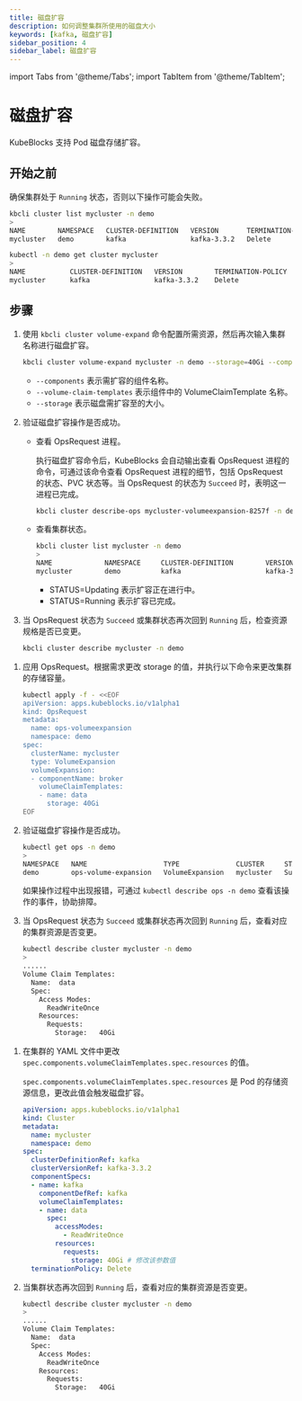 ```yaml
---
title: 磁盘扩容
description: 如何调整集群所使用的磁盘大小
keywords: [kafka, 磁盘扩容]
sidebar_position: 4
sidebar_label: 磁盘扩容
---
```


import Tabs from '@theme/Tabs';
import TabItem from '@theme/TabItem';

# 磁盘扩容

KubeBlocks 支持 Pod 磁盘存储扩容。

## 开始之前

确保集群处于 `Running` 状态，否则以下操作可能会失败。

<Tabs>

<TabItem value="kbcli" label="kbcli" default>

```bash
kbcli cluster list mycluster -n demo
>
NAME        NAMESPACE   CLUSTER-DEFINITION   VERSION       TERMINATION-POLICY   STATUS    CREATED-TIME
mycluster   demo        kafka                kafka-3.3.2   Delete               Running   Sep 27,2024 15:15 UTC+0800
```

</TabItem>

<TabItem value="kubectl" label="kubectl">

```bash
kubectl -n demo get cluster mycluster
>
NAME           CLUSTER-DEFINITION   VERSION        TERMINATION-POLICY   STATUS     AGE
mycluster      kafka                kafka-3.3.2    Delete               Running    19m
```

</TabItem>

</Tabs>

## 步骤

<Tabs>

<TabItem value="kbcli" label="kbcli" default>

1. 使用 `kbcli cluster volume-expand` 命令配置所需资源，然后再次输入集群名称进行磁盘扩容。

   ```bash
   kbcli cluster volume-expand mycluster -n demo --storage=40Gi --components=kafka --volume-claim-templates=data
   ```

   - `--components` 表示需扩容的组件名称。
   - `--volume-claim-templates` 表示组件中的 VolumeClaimTemplate 名称。
   - `--storage` 表示磁盘需扩容至的大小。

2. 验证磁盘扩容操作是否成功。

    - 查看 OpsRequest 进程。

       执行磁盘扩容命令后，KubeBlocks 会自动输出查看 OpsRequest 进程的命令，可通过该命令查看 OpsRequest 进程的细节，包括 OpsRequest 的状态、PVC 状态等。当 OpsRequest 的状态为 `Succeed` 时，表明这一进程已完成。

       ```bash
       kbcli cluster describe-ops mycluster-volumeexpansion-8257f -n demo
       ```

    - 查看集群状态。

       ```bash
       kbcli cluster list mycluster -n demo
       >
       NAME             NAMESPACE     CLUSTER-DEFINITION        VERSION                  TERMINATION-POLICY        STATUS          CREATED-TIME
       mycluster        demo          kafka                     kafka-3.3.2              Delete                    Updating        Sep 27,2024 15:27 UTC+0800
       ```

       * STATUS=Updating 表示扩容正在进行中。
       * STATUS=Running 表示扩容已完成。

3. 当 OpsRequest 状态为 `Succeed` 或集群状态再次回到 `Running` 后，检查资源规格是否已变更。

    ```bash
    kbcli cluster describe mycluster -n demo
    ```

</TabItem>

<TabItem value="OpsRequest" label="OpsRequest">

1. 应用 OpsRequest。根据需求更改 storage 的值，并执行以下命令来更改集群的存储容量。

   ```bash
   kubectl apply -f - <<EOF
   apiVersion: apps.kubeblocks.io/v1alpha1
   kind: OpsRequest
   metadata:
     name: ops-volumeexpansion
     namespace: demo
   spec:
     clusterName: mycluster
     type: VolumeExpansion
     volumeExpansion:
     - componentName: broker
       volumeClaimTemplates:
       - name: data
         storage: 40Gi
   EOF
   ```

2. 验证磁盘扩容操作是否成功。

   ```bash
   kubectl get ops -n demo
   >
   NAMESPACE   NAME                   TYPE              CLUSTER     STATUS    PROGRESS   AGE
   demo        ops-volume-expansion   VolumeExpansion   mycluster   Succeed   3/3        6m
   ```

   如果操作过程中出现报错，可通过 `kubectl describe ops -n demo` 查看该操作的事件，协助排障。

3. 当 OpsRequest 状态为 `Succeed` 或集群状态再次回到 `Running` 后，查看对应的集群资源是否变更。

   ```bash
   kubectl describe cluster mycluster -n demo
   >
   ......
   Volume Claim Templates:
     Name:  data
     Spec:
       Access Modes:
         ReadWriteOnce
       Resources:
         Requests:
           Storage:   40Gi
   ```

</TabItem>

<TabItem value="编辑集群 YAML 文件" label="编辑集群 YAML 文件">

1. 在集群的 YAML 文件中更改 `spec.components.volumeClaimTemplates.spec.resources` 的值。

   `spec.components.volumeClaimTemplates.spec.resources` 是 Pod 的存储资源信息，更改此值会触发磁盘扩容。

   ```yaml
   apiVersion: apps.kubeblocks.io/v1alpha1
   kind: Cluster
   metadata:
     name: mycluster
     namespace: demo 
   spec:
     clusterDefinitionRef: kafka
     clusterVersionRef: kafka-3.3.2
     componentSpecs:
     - name: kafka 
       componentDefRef: kafka
       volumeClaimTemplates:
       - name: data
         spec:
           accessModes:
             - ReadWriteOnce
           resources:
             requests:
               storage: 40Gi # 修改该参数值
     terminationPolicy: Delete
   ```

2. 当集群状态再次回到 `Running` 后，查看对应的集群资源是否变更。

   ```bash
   kubectl describe cluster mycluster -n demo
   >
   ......
   Volume Claim Templates:
     Name:  data
     Spec:
       Access Modes:
         ReadWriteOnce
       Resources:
         Requests:
           Storage:   40Gi
   ```

</TabItem>

</Tabs>
